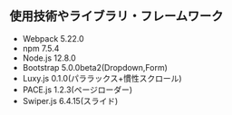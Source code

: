 ## 使用技術やライブラリ・フレームワーク
- Webpack 5.22.0
- npm 7.5.4
- Node.js 12.8.0
- Bootstrap 5.0.0beta2(Dropdown,Form)
- Luxy.js 0.1.0(パララックス+慣性スクロール)
- PACE.js 1.2.3(ページローダー)
- Swiper.js 6.4.15(スライド)

